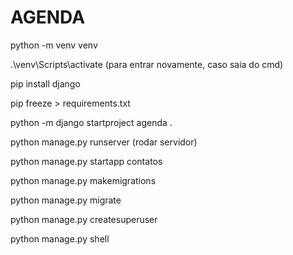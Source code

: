# AGENDA


python -m venv venv

.\venv\Scripts\activate (para entrar novamente, caso saia do cmd)

pip install django

pip freeze > requirements.txt 

python -m django startproject agenda .

python manage.py runserver (rodar servidor)

python manage.py startapp contatos

python manage.py makemigrations 

python manage.py migrate

python manage.py createsuperuser

python manage.py shell


